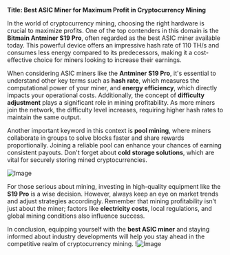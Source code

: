 **Title: Best ASIC Miner for Maximum Profit in Cryptocurrency Mining**

In the world of cryptocurrency mining, choosing the right hardware is crucial to maximize profits. One of the top contenders in this domain is the **Bitmain Antminer S19 Pro**, often regarded as the best ASIC miner available today. This powerful device offers an impressive hash rate of 110 TH/s and consumes less energy compared to its predecessors, making it a cost-effective choice for miners looking to increase their earnings.

When considering ASIC miners like the **Antminer S19 Pro**, it's essential to understand other key terms such as **hash rate**, which measures the computational power of your miner, and **energy efficiency**, which directly impacts your operational costs. Additionally, the concept of **difficulty adjustment** plays a significant role in mining profitability. As more miners join the network, the difficulty level increases, requiring higher hash rates to maintain the same output.

Another important keyword in this context is **pool mining**, where miners collaborate in groups to solve blocks faster and share rewards proportionally. Joining a reliable pool can enhance your chances of earning consistent payouts. Don't forget about **cold storage solutions**, which are vital for securely storing mined cryptocurrencies.

![Image](https://github.com/user-attachments/assets/3be06921-4469-491d-bd37-5f14c53422b7)

For those serious about mining, investing in high-quality equipment like the **S19 Pro** is a wise decision. However, always keep an eye on market trends and adjust strategies accordingly. Remember that mining profitability isn’t just about the miner; factors like **electricity costs**, local regulations, and global mining conditions also influence success.

In conclusion, equipping yourself with the **best ASIC miner** and staying informed about industry developments will help you stay ahead in the competitive realm of cryptocurrency mining. !![Image](https://github.com/user-attachments/assets/3be06921-4469-491d-bd37-5f14c53422b7)